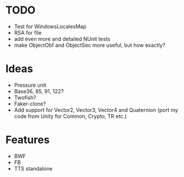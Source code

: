# TODO
* Test for WindowsLocalesMap
* RSA for file
* add even more and detailed NUnit tests
* make ObjectObf and ObjectSec more useful, but how exactly?

# Ideas
* Pressure unit
* Base36, 85, 91, 122?
* Twofish?
* Faker-clone?
* Add support for Vector2, Vector3, Vector4 and Quaternion (port my code from Unity for Common, Crypto, TR etc.)

# Features
* BWF
* FB
* TTS standalone